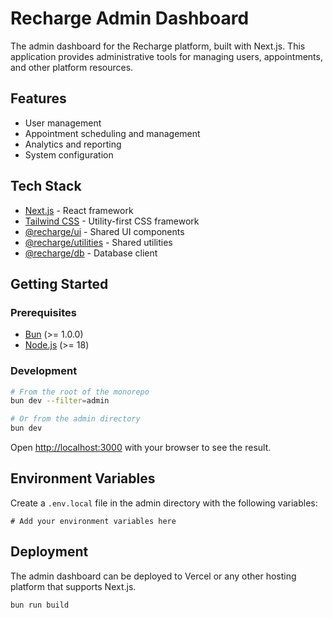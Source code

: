 # Recharge Admin Dashboard

The admin dashboard for the Recharge platform, built with Next.js. This application provides administrative tools for managing users, appointments, and other platform resources.

## Features

- User management
- Appointment scheduling and management
- Analytics and reporting
- System configuration

## Tech Stack

- [Next.js](https://nextjs.org) - React framework
- [Tailwind CSS](https://tailwindcss.com) - Utility-first CSS framework
- [@recharge/ui](../packages/ui) - Shared UI components
- [@recharge/utilities](../packages/utilities) - Shared utilities
- [@recharge/db](../packages/db) - Database client

## Getting Started

### Prerequisites

- [Bun](https://bun.sh/) (>= 1.0.0)
- [Node.js](https://nodejs.org/) (>= 18)

### Development

```bash
# From the root of the monorepo
bun dev --filter=admin

# Or from the admin directory
bun dev
```

Open [http://localhost:3000](http://localhost:3000) with your browser to see the result.

## Environment Variables

Create a `.env.local` file in the admin directory with the following variables:

```
# Add your environment variables here
```

## Deployment

The admin dashboard can be deployed to Vercel or any other hosting platform that supports Next.js.

```bash
bun run build
```
